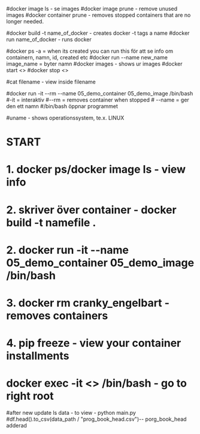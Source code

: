 #docker image ls - se images
#docker image prune - remove unused images
#docker container prune - removes stopped containers that are no longer needed.

#docker build -t name_of_docker - creates docker -t tags a name
#docker run name_of_docker - runs docker 

#docker ps -a = when its created you can run this för att se info om containern, namn, id, created etc
#docker run --name new_name image_name = byter namn 
#docker images - shows ur images
#docker start <>
#docker stop <>

#cat filename - view inside filename 

#docker run -it --rm --name 05_demo_container 05_demo_image /bin/bash
    #-it = interaktiv
    #--rm = removes container when stopped
    # --name = ger den ett namn
    #/bin/bash öppnar programmet 

#uname - shows operationssystem, te.x. LINUX

# START
# 1. docker ps/docker image ls - view info
# 2. skriver över container - docker build -t namefile . 
# 2. docker run -it --name 05_demo_container 05_demo_image /bin/bash
# 3. docker rm cranky_engelbart - removes containers 
# 4. pip freeze - view your container installments

# docker exec -it <> /bin/bash - go to right root 


#after new update ls data - to view - python main.py
#df.head().to_csv(data_path / "prog_book_head.csv")-- porg_book_head adderad 